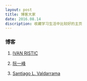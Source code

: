 ```yaml
---
layout: post
title: 博客大家
date: 2016.08.14
discription: 收藏学习生活中比较好的主页
---
```


### 博客

1. [IVAN RISTIC](https://blog.ivanristic.com/)

2. [阮一峰](http://www.ruanyifeng.com/blog/)

3. [Santiago L. Valdarrama](http://www.shiftedup.com/archive)
